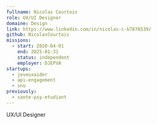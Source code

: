 ```yaml
---
fullname: Nicolas Courtois
role: UX/UI Designer
domaine: Design
link: https://www.linkedin.com/in/nicolas-c-b7876539/
github: NicolasCourtois
missions:
  - start: 2020-04-01
    end: 2025-01-31
    status: independent
    employer: DJEPVA
startups:
  - jeveuxaider
  - api-engagement
  - snu
previously:
  - sante-psy-etudiant
---
```


UX/UI Designer
